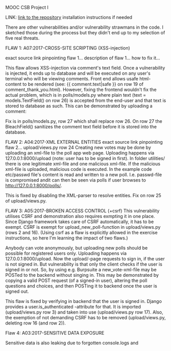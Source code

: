 MOOC CSB Project I

LINK: [link to the repository](https://github.com/JiiT2020/csb_p1_v2/tree/master)
installation instructions if needed

There are other vulnerabilities and/or vulnerability strawmans in the code. I sketched those during the process but they didn't end up to my selection of five real threats.

FLAW 1: A07:2017-CROSS-SITE SCRIPTING (XSS-injection)

exact source link pinpointing flaw 1...
description of flaw 1...
how to fix it...

This flaw allows XSS-injection via comment's text field. Once a vulnerability is injected, it ends up to database and will be executed on any user's terminal who will be viewing comments. Front end allows usafe html-content to be rendered (see: {{ comment.text|safe }} on row 19 of comment_thank_you.html). However, fixing the frontend wouldn't fix the actual problem, which is in polls/models.py where plain text (text = models.TextField() on row 26) is accepted from the end-user and that text is stored to database as such. This can be demonstrated by uploading a comment: <script>alert('xss-injection attack')</script>

Fix is in polls/models.py, row 27 which shall replace row 26. On row 27 the BleachField() sanitizes the comment text field before it is stored into the database.


FLAW 2: A04:2017-XML EXTERNAL ENTITIES
exact source link pinpointing flaw 2...
upload/views.py row 24
Creating new votes may be done by uploading an xml-file to the poll app web page. Uploading happens via 127.0.0.1:8000/upload (note: user has to be signed in first). In folder utilities/ there is one legitimate xml-file and one malicious xml-file. If the malicious xml-file is uploaded, malicious code is executed. In the example code etc/passwd file's content is read and written to a new poll. I.e. passwd-file is compromised andit can then be seen via polls if user browses to http://127.0.0.1:8000/polls/.

This is fixed by disabling the XML-parser to resolve entities. Fix on row 25 of upload/views.py.


FLAW 3: A05:2017-BROKEN ACCESS CONTROL (+csrf)
This vulnerability utilises CSRF and demonstration also requires exmpting it in one place. Since Django framework takes care of CSRF automatically, it has to be exempt. CSRF is exempt for upload_new_poll-function in upload/views.py (rows 2 and 16). (Using csrf as a flaw is explicitly allowed in the exercise instructions, so here I'm learning the impact of two flaws.)

Anybody can vote anonymously, but uploading new polls should be possible for registered users only. Uploading happens via 127.0.0.1:8000/upload.  Now the upload/-page requests to sign in, if the user is not signed in. But vulnerability is that only the client checks if the user is signed in or not. So, by using e.g. Burpsuite a new_vote-xml-file may be POSTed to the backend without singing in. This may be demonstrated by copying a valid POST request (of a signed-in user), altering the poll questions and choices, and then POSTing it to backend once the user is signed out. 

This flaw is fixed by verifying in backend that the user is signed in. Django provides a user.is_authenticated -attribute for that. It is imported (upload/views.py row 3) and taken into use (upload/views.py row 17).
Also, the exemption of not demanding CSRF has to be removed (upload/views.py, deleting row 16 (and row 2)).



Flaw 4: A03:2017-SENSITIVE DATA EXPOSURE

Sensitive data is also leaking due to forgotten console.logs and  <li style="display: none">-component in comment_thank_you.html. Viewing the page via developer tools, email-addresses of the commentators may be seen.

Fix is to remove the script which causes console.logging (row 22) and removing the <li style="display: none"> tagged text (row 20), as they are obsolete and the developer has been using them in development phase.

...

FLAW 5:
exact source link pinpointing flaw 5...
description of flaw 5...
how to fix it...